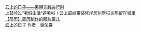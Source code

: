   
[云上的日子——暑期实践进行时](http://www.dianyue.me/archives/639/wx5pv4694f9bopxz/)  
[上鼓岭过“暑假生活”避暑啦！云上鼓岭带装修洋房别墅把炎热留在城里](http://www.dianyue.me/archives/644/jwflg6m8xz5okxku/)  
[【简历】简历制作的那些事儿](http://www.dianyue.me/archives/170/s4smegidex12vzol/)  
[云上的日子    作者：谢荣霄](http://www.dianyue.me/archives/677/nvarczclr6d4chpi/)